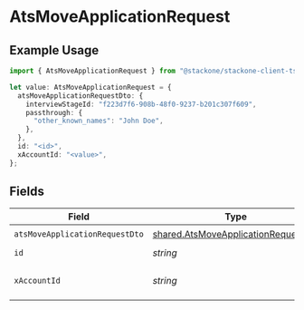 # AtsMoveApplicationRequest

## Example Usage

```typescript
import { AtsMoveApplicationRequest } from "@stackone/stackone-client-ts/sdk/models/operations";

let value: AtsMoveApplicationRequest = {
  atsMoveApplicationRequestDto: {
    interviewStageId: "f223d7f6-908b-48f0-9237-b201c307f609",
    passthrough: {
      "other_known_names": "John Doe",
    },
  },
  id: "<id>",
  xAccountId: "<value>",
};
```

## Fields

| Field                                                                                             | Type                                                                                              | Required                                                                                          | Description                                                                                       |
| ------------------------------------------------------------------------------------------------- | ------------------------------------------------------------------------------------------------- | ------------------------------------------------------------------------------------------------- | ------------------------------------------------------------------------------------------------- |
| `atsMoveApplicationRequestDto`                                                                    | [shared.AtsMoveApplicationRequestDto](../../../sdk/models/shared/atsmoveapplicationrequestdto.md) | :heavy_check_mark:                                                                                | N/A                                                                                               |
| `id`                                                                                              | *string*                                                                                          | :heavy_check_mark:                                                                                | N/A                                                                                               |
| `xAccountId`                                                                                      | *string*                                                                                          | :heavy_check_mark:                                                                                | The account identifier                                                                            |